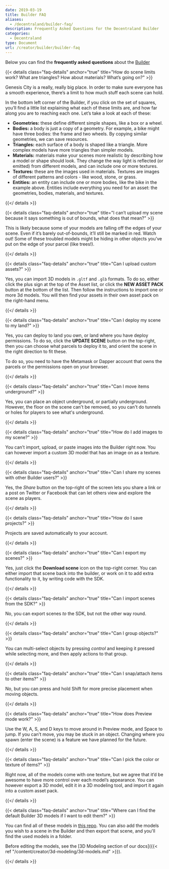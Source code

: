 ```yaml
---
date: 2019-03-19
title: Builder FAQ
aliases:
  - /decentraland/builder-faq/
description: Frequently Asked Questions for the Decentraland Builder
categories:
  - Decentraland
type: Document
url: /creator/builder/builder-faq
---
```


Below you can find the **frequently asked questions** about the [Builder](https://decentraland.org/builder)

{{< details class="faq-details" anchor="true" title="How do scene limits work? What are triangles? How about materials? What’s going on?" >}}

Genesis City is a really, really big place. In order to make sure everyone has a smooth experience, there’s a limit to how much stuff each scene can hold.

In the bottom left corner of the Builder, if you click on the set of squares, you’ll find a little list explaining what each of these limits are, and how far along you are to reaching each one. Let’s take a look at each of these:

- **Geometries:** these define different simple shapes, like a box or a wheel.
- **Bodies:** a body is just a copy of a geometry. For example, a bike might have three bodies: the frame and two wheels. By copying similar geometries, we can save resources.
- **Triangles:** each surface of a body is shaped like a triangle. More complex models have more triangles than simpler models.
- **Materials:** materials make your scenes more realistic by describing how a model or shape should look. They change the way light is reflected (or emitted) from different models, and can include one or more textures.
- **Textures:** these are the images used in materials. Textures are images of different patterns and colors - like wood, stone, or grass.
- **Entities:** an entity can include one or more bodies, like the bike in the example above. Entities include everything you need for an asset: the geometries, bodies, materials, and textures.

{{</ details >}}

{{< details class="faq-details" anchor="true" title="I can’t upload my scene because it says something is out of bounds, what does that mean?" >}}

This is likely because some of your models are falling off the edges of your scene. Even if it’s barely out-of-bounds, it’ll still be marked in red. Watch out! Some of these troubled models might be hiding in other objects you’ve put on the edge of your parcel (like trees!).

{{</ details >}}

{{< details class="faq-details" anchor="true" title="Can I upload custom assets?" >}}

Yes, you can import 3D models in `.gltf` and `.glb` formats. To do so, either click the plus sign at the top of the Asset list, or click the **NEW ASSET PACK** button at the bottom of the list. Then follow the instructions to import one or more 3d models. You will then find your assets in their own asset pack on the right-hand menu.

{{</ details >}}

{{< details class="faq-details" anchor="true" title="Can I deploy my scene to my land?" >}}

Yes, you can deploy to land you own, or land where you have deploy permissions. To do so, click the **UPDATE SCENE** button on the top-right, then you can choose what parcels to deploy it to, and orient the scene in the right direction to fit these.

To do so, you need to have the Metamask or Dapper account that owns the parcels or the permissions open on your browser.

{{</ details >}}

{{< details class="faq-details" anchor="true" title="Can I move items underground?" >}}

Yes, you can place an object underground, or partially underground. However, the floor on the scene can't be removed, so you can't do tunnels or holes for players to see what's underground.

{{</ details >}}

{{< details class="faq-details" anchor="true" title="How do I add images to my scene?" >}}

You can’t import, upload, or paste images into the Builder right now. You can however import a custom 3D model that has an image on as a texture.

{{</ details >}}

{{< details class="faq-details" anchor="true" title="Can I share my scenes with other Builder users?" >}}

Yes, the _Share_ button on the top-right of the screen lets you share a link or a post on Twitter or Facebook that can let others view and explore the scene as players.

{{</ details >}}

{{< details class="faq-details" anchor="true" title="How do I save projects?" >}}

Projects are saved automatically to your account.

{{</ details >}}

{{< details class="faq-details" anchor="true" title="Can I export my scenes?" >}}

Yes, just click the **Download scene** icon on the top-right corner. You can either import that scene back into the builder, or work on it to add extra functionality to it, by writing code with the SDK.

{{</ details >}}

{{< details class="faq-details" anchor="true" title="Can I import scenes from the SDK?" >}}

No, you can export scenes _to_ the SDK, but not the other way round.

{{</ details >}}

{{< details class="faq-details" anchor="true" title="Can I group objects?" >}}

You can multi-select objects by pressing _control_ and keeping it pressed while selecting more, and then apply actions to that group.

{{</ details >}}

{{< details class="faq-details" anchor="true" title="Can I snap/attach items to other items?" >}}

No, but you can press and hold Shift for more precise placement when moving objects.

{{</ details >}}

{{< details class="faq-details" anchor="true" title="How does Preview mode work?" >}}

Use the W, A, S, and D keys to move around in Preview mode, and Space to jump. If you can’t move, you may be stuck in an object. Changing where you spawn (enter the scene) is a feature we have planned for the future.

{{</ details >}}

{{< details class="faq-details" anchor="true" title="Can I pick the color or texture of items?" >}}

Right now, all of the models come with one texture, but we agree that it’d be awesome to have more control over each model’s appearance. You can however export a 3D model, edit it in a 3D modeling tool, and import it again into a custom asset pack.

{{</ details >}}

{{< details class="faq-details" anchor="true" title="Where can I find the default Builder 3D models if I want to edit them?" >}}

You can find all of these models in [this repo](https://github.com/decentraland/builder-assets/tree/master/assets). You can also add the models you wish to a scene in the Builder and then export that scene, and you'll find the used models in a folder.

Before editing the models, see the [3D Modeling section of our docs]({{< ref "/content/creator/3d-modeling/3d-models.md" >}}).

{{</ details >}}
